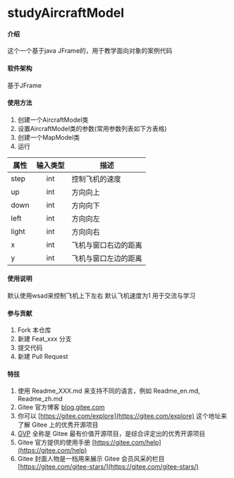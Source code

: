 # studyAircraftModel

#### 介绍
这个一个基于java JFrame的，用于教学面向对象的案例代码

#### 软件架构
基于JFrame

#### 使用方法
1. 创建一个AircraftModel类
2. 设置AircraftModel类的参数(常用参数列表如下方表格)
3. 创建一个MapModel类
4. 运行


| 属性 | 输入类型 | 描述 |
|---|:---:|---|
| step |int|控制飞机的速度|
| up |int|方向向上|
| down |int|方向向下|
| left |int|方向向左|
| light |int|方向向右|
| x |int|飞机与窗口右边的距离|
| y |int|飞机与窗口左边的距离|


#### 使用说明
默认使用wsad来控制飞机上下左右
默认飞机速度为1
用于交流与学习

#### 参与贡献

1.  Fork 本仓库
2.  新建 Feat_xxx 分支
3.  提交代码
4.  新建 Pull Request


#### 特技

1.  使用 Readme\_XXX.md 来支持不同的语言，例如 Readme\_en.md, Readme\_zh.md
2.  Gitee 官方博客 [blog.gitee.com](https://blog.gitee.com)
3.  你可以 [https://gitee.com/explore](https://gitee.com/explore) 这个地址来了解 Gitee 上的优秀开源项目
4.  [GVP](https://gitee.com/gvp) 全称是 Gitee 最有价值开源项目，是综合评定出的优秀开源项目
5.  Gitee 官方提供的使用手册 [https://gitee.com/help](https://gitee.com/help)
6.  Gitee 封面人物是一档用来展示 Gitee 会员风采的栏目 [https://gitee.com/gitee-stars/](https://gitee.com/gitee-stars/)
